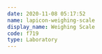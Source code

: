 ```yaml
---
date: 2020-11-08 05:17:52
name: lapicon-weighing-scale
display_name: Weighing Scale
code: f719
type: Laboratory
---
```

